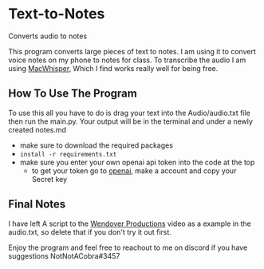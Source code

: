 # Text-to-Notes
Converts audio to notes


This program converts large pieces of text to notes.
I am using it to convert voice notes on my phone to notes for class.
To transcribe the audio I am using [MacWhisper](https://goodsnooze.gumroad.com/l/macwhisper), Which I find works really well for being free.

## How To Use The Program
To use this all you have to do is drag your text into the Audio/audio.txt file then run the main.py. Your output will be in the terminal and under a newly created notes.md
  - make sure to download the required packages
  - ```install -r requirements.txt```
  - make sure you enter your own openai api token into the code at the top
    - to get your token go to [openai](openai.com), make a account and copy your Secret key

## Final Notes
I have left A script to the [Wendover Productions](https://youtu.be/1-m_Jjse-cs) video as a example in the audio.txt, so delete that if you don't try it out first.

Enjoy the program and feel free to reachout to me on discord if you have suggestions 
NotNotACobra#3457
